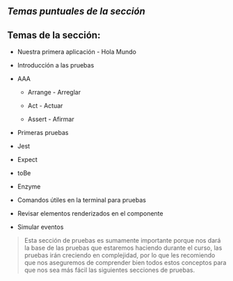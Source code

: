 ## _Temas puntuales de la sección_

## Temas de la sección:

- Nuestra primera aplicación - Hola Mundo

- Introducción a las pruebas

- AAA

  - Arrange - Arreglar

  - Act - Actuar

  - Assert - Afirmar

- Primeras pruebas

- Jest

- Expect

- toBe

- Enzyme

- Comandos útiles en la terminal para pruebas

- Revisar elementos renderizados en el componente

- Simular eventos

> Esta sección de pruebas es sumamente importante porque nos dará la base de las pruebas que estaremos haciendo durante el curso, las pruebas irán creciendo en complejidad, por lo que les recomiendo que nos aseguremos de comprender bien todos estos conceptos para que nos sea más fácil las siguientes secciones de pruebas.